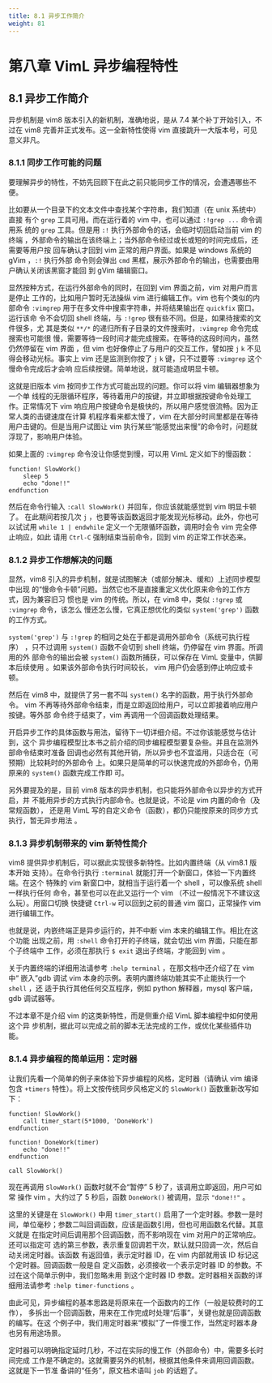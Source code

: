 ```yaml
---
title: 8.1 异步工作简介
weight: 81
---
```

# 第八章 VimL 异步编程特性

## 8.1 异步工作简介

异步机制是 vim8 版本引入的新机制，准确地说，是从 7.4 某个补丁开始引入，不过在
vim8 完善并正式发布。这一全新特性使得 vim 直接跳升一大版本号，可见意义非凡。

### 8.1.1 同步工作可能的问题

要理解异步的特性，不妨先回顾下在此之前只能同步工作的情况，会遭遇哪些不便。

比如要从一个目录下的文本文件中查找某个字符串，我们知道（在 unix 系统中）直接
有个 `grep` 工具可用。而在运行着的 vim 中，也可以通过 `:!grep ...` 命令调用系
统的 `grep` 工具。但是用 `:!` 执行外部命令的话，会临时切回启动当前 vim 的终端
，外部命令的输出在该终端上；当外部命令经过或长或短的时间完成后，还需要等用户按
回车确认才回到 vim 正常的用户界面。如果是 windows 系统的 gVim ，`:!` 执行外部
命令则会弹出 `cmd` 黑框，展示外部命令的输出，也需要由用户确认关闭该黑窗才能回
到 gVim 编辑窗口。

显然按种方式，在运行外部命令的同时，在回到 vim 界面之前，vim 对用户而言是停止
工作的，比如用户暂时无法操纵 vim 进行编辑工作。vim 也有个类似的内部命令
`:vimgrep` 用于在多文件中搜索字符串，并将结果输出在 `quickfix` 窗口。运行该命
令不会切回 shell 终端，与 `:!grep` 很有些不同。但是，如果待搜索的文件很多，尤
其是类似 `**/*` 的递归所有子目录的文件搜索时，`:vimgrep` 命令完成搜索也可能很
慢，需要等待一段时间才能完成搜索。在等待的这段时间内，虽然仍然停留在 vim 界面
，但 vim 也好像停止了与用户的交互工作，譬如按 `j` `k` 不见得会移动光标。事实上
vim 还是监测到你按了 `j` `k` 键，只不过要等 `:vimgrep` 这个慢命令完成后才会响
应后续按键。简单地说，就可能造成明显卡顿。

这就是旧版本 vim 按同步工作方式可能出现的问题。你可以将 vim 编辑器想象为一个单
线程的无限循环程序，等待着用户的按键，并立即根据按键命令处理工作。正常情况下
vim 响应用户按键命令是极快的，所以用户感觉很流畅。因为正常人类的击键速度在计算
机程序看来都太慢了，vim 在大部分时间里都是在等待用户击键的。但是当用户试图让
vim 执行某些“能感觉出来慢”的命令时，问题就浮现了，影响用户体验。

如果上面的 `:vimgrep` 命令没让你感觉到慢，可以用 VimL 定义如下的慢函数：

```vim
function! SlowWork()
    sleep 5
    echo "done!!"
endfunction
```

然后在命令行输入 `:call SlowWork()` 并回车，你应该就能感觉到 vim 明显卡顿了。
在此期间若按几次 `j` ，也要等该函数返回才能发现光标移动。此外，你也可以试试用
`while 1 | endwhile` 定义一个无限循环函数，调用时会令 vim 完全停止响应，如此
请用 `Ctrl-C` 强制结束当前命令，回到 vim 的正常工作状态来。

### 8.1.2 异步工作想解决的问题

显然，vim8 引入的异步机制，就是试图解决（或部分解决、缓和）上述同步模型中出现
的“慢命令卡顿”问题。当然它也不是直接重定义优化原来命令的工作方式，因为兼容旧习
惯也是 vim 的传统。所以，在 vim8 中，类似 `:!grep` 或 `:vimgrep` 命令，该怎么
慢还怎么慢，它真正想优化的类似 `system('grep')` 函数的工作方式。

`system('grep')` 与 `:!grep` 的相同之处在于都是调用外部命令（系统可执行程序）
，只不过调用 `system()` 函数不会切到 shell 终端，仍停留在 vim 界面。所调用的外
部命令的输出会被 `system()` 函数所捕获，可以保存在 VimL 变量中，供脚本后续使用
。如果该外部命令执行时间较长， vim 用户仍会感到停止响应或卡顿。

然后在 vim8 中，就提供了另一套不叫 `system()` 名字的函数，用于执行外部命令。
vim 不再等待外部命令结束，而是立即返回给用户，可以立即接着响应用户按键。等外部
命令终于结束了，vim 再调用一个回调函数处理结果。

开启异步工作的具体函数与用法，留待下一切详细介绍。不过你该能感觉与估计到，这个
异步编程模型比本书之前介绍的同步编程模型要复杂些。并且在监测外部命令结束时准备
回调也必然有其他开销，所以异步也不宜滥用，只适合在（可预期）比较耗时的外部命令
上。如果只是简单的可以快速完成的外部命令，仍用原来的 `system()` 函数完成工作即
可。

另外要提及的是，目前 vim8 版本的异步机制，也只能将外部命令以异步的方式开启，并
不能用异步的方式执行内部命令。也就是说，不论是 vim 内置的命令（及常规函数），
还是用 VimL 写的自定义命令（函数），都仍只能按原来的同步方式执行，暂无异步用法
。

### 8.1.3 异步机制带来的 vim 新特性简介

vim8 提供异步机制后，可以据此实现很多新特性。比如内置终端（从 vim8.1 版本开始
支持）。在命令行执行 `:terminal` 就能打开一个新窗口，体验一下内置终端。在这个
特殊的 vim 新窗口中，就相当于运行着一个 shell ，可以像系统 shell 一样执行任何
命令，甚至也可以在此又运行一个 vim （不过一般情况下不建议这么玩）。用窗口切换
快捷键 `Ctrl-w` 可以回到之前的普通 vim 窗口，正常操作 vim 进行编辑工作。

也就是说，内嵌终端正是异步运行的，并不中断 vim 本来的编辑工作。相比在这个功能
出现之前，用 `:shell` 命令打开的子终端，就会切出 vim 界面，只能在那个子终端中
工作，必须在那执行 `$ exit` 退出子终端，才能回到 vim 。

关于内置终端的详细用法请参考 `:help terminal` ，在那文档中还介绍了在 vim 中“
嵌入”gdb 调试 vim 本身的示例。表明内置终端功能其实不止能执行一个 `shell` ，还
适于执行其他任何交互程序，例如 python 解释器，mysql 客户端，gdb 调试器等。

不过本章不是介绍 vim 的这类新特性，而是侧重介绍 VimL 脚本编程中如何使用这个异
步机制，据此可以完成之前的脚本无法完成的工作，或优化某些插件功能。

### 8.1.4 异步编程的简单运用：定时器

让我们先看一个简单的例子来体验下异步编程的风格，定时器（请确认 vim 编译包含
`+timers` 特性）。将上文按传统同步风格定义的 `SlowWork()` 函数重新改写如下：

```vim
function! SlowWork()
    call timer_start(5*1000, 'DoneWork')
endfunction

function! DoneWork(timer)
    echo "done!!"
endfunction

call SlowWork()
```

现在再调用 `SlowWork()` 函数时就不会“暂停” 5 秒了，该调用立即返回，用户可如常
操作 vim 。大约过了 5 秒后，函数 `DoneWork()` 被调用，显示 `"done!!"` 。

这里的关键是在 `SlowWork()` 中用 `timer_start()` 启用了一个定时器。参数一是时
间，单位毫秒；参数二叫回调函数，应该是函数引用，但也可用函数名代替。其意义就是
在指定时间后调用那个回调函数，而不影响现在 vim 对用户的正常响应。还可以指定可
选的第三参数，表示重复回调若干次，默认就只回调一次，然后自动关闭定时器。该函数
有返回值，表示定时器 ID，在 vim 内部就用该 ID 标记这个定时器。回调函数一般是自
定义函数，必须接收一个表示定时器 ID 的参数。不过在这个简单示例中，我们忽略未用
到这个定时器 ID 参数。定时器相关函数的详细用法请参考 `:help timer-functions`
。

由此可见，异步编程的基本思路是将原来在一个函数内的工作（一般是较费时的工作），
多拆出一个回调函数，用来在工作完成时处理“后事”，关键也就是回调函数的编写。在这
个例子中，我们用定时器来“模拟”了一件慢工作，当然定时器本身也另有用途场景。

定时器可以明确指定延时几秒，不过在实际的慢工作（外部命令）中，需要多长时间完成
工作是不确定的。这就需要另外的机制，根据其他条件来调用回调函数。这就是下一节准
备讲的“任务”，原文档术语叫 `job` 的话题了。
